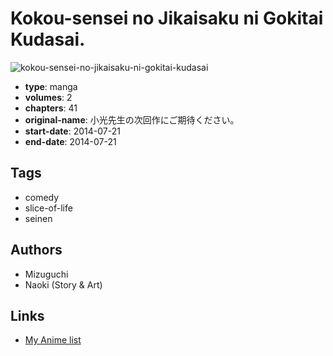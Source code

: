 # Kokou-sensei no Jikaisaku ni Gokitai Kudasai.

![kokou-sensei-no-jikaisaku-ni-gokitai-kudasai](https://cdn.myanimelist.net/images/manga/3/235663.jpg)

-   **type**: manga
-   **volumes**: 2
-   **chapters**: 41
-   **original-name**: 小光先生の次回作にご期待ください。
-   **start-date**: 2014-07-21
-   **end-date**: 2014-07-21

## Tags

-   comedy
-   slice-of-life
-   seinen

## Authors

-   Mizuguchi
-   Naoki (Story & Art)

## Links

-   [My Anime list](https://myanimelist.net/manga/128084/Kokou-sensei_no_Jikaisaku_ni_Gokitai_Kudasai)
